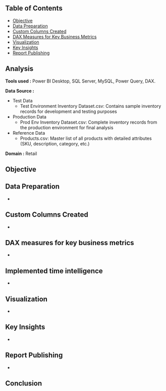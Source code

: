 ## Table of Contents
- [Objective](#objective)
- [Data Preparation](#data-preparation)
- [Custom Columns Created](#custom-columns-created)
- [DAX Measures for Key Business Metrics](#dax-measures-for-key-business-metrics)
- [Visualization](#visualization)
- [Key Insights](#key-insights)
- [Report Publishing](#report-publishing)
##  Analysis
**Tools used :** Power BI Desktop, SQL Server, MySQL, Power Query, DAX.
 
**Data Source :** 
- Test Data  
  - Test Environment Inventory Dataset.csv: Contains sample inventory records for development and testing purposes
- Production Data  
  - Prod Env Inventory Dataset.csv: Complete inventory records from the production environment for final analysis
- Reference Data 
  - Products.csv: Master list of all products with detailed attributes (SKU, description, category, etc.)

**Domain :** Retail

## Objective

## Data Preparation
- 
## Custom Columns Created
- 
## DAX measures for key business metrics
- 
## Implemented time intelligence
- 
## Visualization
-  
## Key Insights
-   
## Report Publishing
- 
## Conclusion

